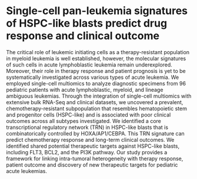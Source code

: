 # Single-cell pan-leukemia signatures of HSPC-like blasts predict drug response and clinical outcome

The critical role of leukemic initiating cells as a therapy-resistant population in myeloid leukemia is well established, however, the molecular signatures of such cells in acute lymphoblastic leukemia remain underexplored. Moreover, their role in therapy response and patient prognosis is yet to be systematically investigated across various types of acute leukemia. We employed single-cell multiomics to analyze diagnostic specimens from 96 pediatric patients with acute lymphoblastic, myeloid, and lineage ambiguous leukemias. Through the integration of single-cell multiomics with extensive bulk RNA-Seq and clinical datasets, we uncovered a prevalent, chemotherapy-resistant subpopulation that resembles hematopoietic stem and progenitor cells (HSPC-like) and is associated with poor clinical outcomes across all subtypes investigated. We identified a core transcriptional regulatory network (TRN) in HSPC-like blasts that is combinatorically controlled by HOXA/AP1/CEBPA. This TRN signature can predict chemotherapy response and long-term clinical outcomes. We identified shared potential therapeutic targets against HSPC-like blasts, including FLT3, BCL2, and the PI3K pathway. Our study provides a framework for linking intra-tumoral heterogeneity with therapy response, patient outcome and discovery of new therapeutic targets for pediatric acute leukemias.
